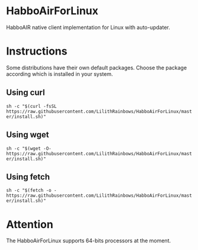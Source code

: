 # HabboAirForLinux

HabboAIR native client implementation for Linux with auto-updater.

# Instructions

Some distributions have their own default packages. Choose the package according which is installed in your system.

## Using curl
`sh -c "$(curl -fsSL https://raw.githubusercontent.com/LilithRainbows/HabboAirForLinux/master/install.sh)"`
## Using wget
`sh -c "$(wget -O- https://raw.githubusercontent.com/LilithRainbows/HabboAirForLinux/master/install.sh)"`
## Using fetch
`sh -c "$(fetch -o - https://raw.githubusercontent.com/LilithRainbows/HabboAirForLinux/master/install.sh)"`

# Attention

The HabboAirForLinux supports 64-bits processors at the moment.